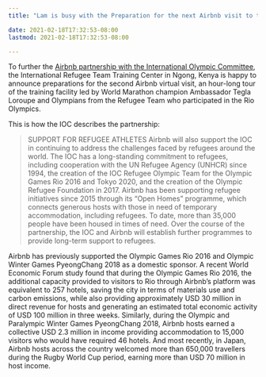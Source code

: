 ```yaml
---
title: "Lam is busy with the Preparation for the next Airbnb visit to the Olympic Refugee Team training camp in Kenya"

date: 2021-02-18T17:32:53-08:00
lastmod: 2021-02-18T17:32:53-08:00

---
```

To further the [Airbnb partnership with the International Olympic Committee](https://www.olympic.org/news/ioc-and-airbnb-announce-major-global-olympic-partnership), the International Refugee Team Training Center in Ngong, Kenya is happy to announce preparations for the second Airbnb virtual visit, an hour-long tour of the training facility led by World Marathon champion Ambassador Tegla Loroupe and Olympians from the Refugee Team who participated in the Rio Olympics.

This is how the IOC describes the partnership:

>SUPPORT FOR REFUGEE ATHLETES
Airbnb will also support the IOC in continuing to address the challenges faced by refugees around the world. The IOC has a long-standing commitment to refugees, including cooperation with the UN Refugee Agency (UNHCR) since 1994, the creation of the IOC Refugee Olympic Team for the Olympic Games Rio 2016 and Tokyo 2020, and the creation of the Olympic Refugee Foundation in 2017. Airbnb has been supporting refugee initiatives since 2015 through its “Open Homes” programme, which connects generous hosts with those in need of temporary accommodation, including refugees. To date, more than 35,000 people have been housed in times of need. Over the course of the partnership, the IOC and Airbnb will establish further programmes to provide long-term support to refugees.

Airbnb has previously supported the Olympic Games Rio 2016 and Olympic Winter Games PyeongChang 2018 as a domestic sponsor. A recent World Economic Forum study found that during the Olympic Games Rio 2016, the additional capacity provided to visitors to Rio through Airbnb’s platform was equivalent to 257 hotels, saving the city in terms of materials use and carbon emissions, while also providing approximately USD 30 million in direct revenue for hosts and generating an estimated total economic activity of USD 100 million in three weeks. Similarly, during the Olympic and Paralympic Winter Games PyeongChang 2018, Airbnb hosts earned a collective USD 2.3 million in income providing accommodation to 15,000 visitors who would have required 46 hotels. And most recently, in Japan, Airbnb hosts across the country welcomed more than 650,000 travellers during the Rugby World Cup period, earning more than USD 70 million in host income.
